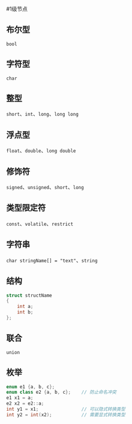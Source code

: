 #1级节点 

## 布尔型
`bool`

## 字符型
`char`

## 整型
`short`、`int`、`long`、`long long`

## 浮点型
`float`、`double`、`long double`

## 修饰符
`signed`、`unsigned`、`short`、`long`

## 类型限定符
`const`、`volatile`、`restrict`

## 字符串
`char stringName[] = "text"`、`string`

## 结构
```C++
struct structName
{
	int a;
	int b;
};
```

## 联合
`union`

## 枚举
```C++
enum e1 {a, b, c};
enum class e2 {a, b, c};	// 防止命名冲突
e1 x1 = a;
e2 x2 = e2::a;
int y1 = x1;				// 可以隐式转换类型
int y2 = int(x2);			// 需要显式转换类型
```
